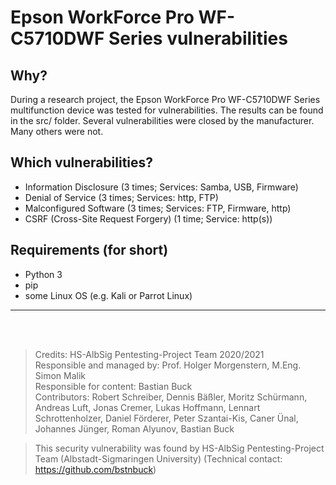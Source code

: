 # Epson WorkForce Pro WF-C5710DWF Series vulnerabilities

## Why?
During a research project, the Epson WorkForce Pro WF-C5710DWF Series multifunction device was tested for vulnerabilities. The results can be found in the src/ folder. Several vulnerabilities were closed by the manufacturer. Many others were not. 

## Which vulnerabilities?
* Information Disclosure (3 times; Services: Samba, USB, Firmware)
* Denial of Service (3 times; Services: http, FTP)
* Malconfigured Software (3 times; Services: FTP, Firmware, http)
* CSRF (Cross-Site Request Forgery) (1 time; Service: http(s))

## Requirements (for short)
* Python 3
* pip
* some Linux OS (e.g. Kali or Parrot Linux)

--- 
</br></br>



> Credits: HS-AlbSig Pentesting-Project Team 2020/2021 </br>
Responsible and managed by: Prof. Holger Morgenstern, M.Eng. Simon Malik </br>
Responsible for content: Bastian Buck </br>
Contributors: Robert Schreiber, Dennis Bäßler, Moritz Schürmann, Andreas Luft, Jonas Cremer, Lukas Hoffmann, Lennart Schrottenholzer, Daniel Förderer, Peter Szantai-Kis, Caner Ünal, Johannes Jünger, Roman Alyunov, Bastian Buck

> This security vulnerability was found by HS-AlbSig Pentesting-Project Team (Albstadt-Sigmaringen University) (Technical contact: https://github.com/bstnbuck)

